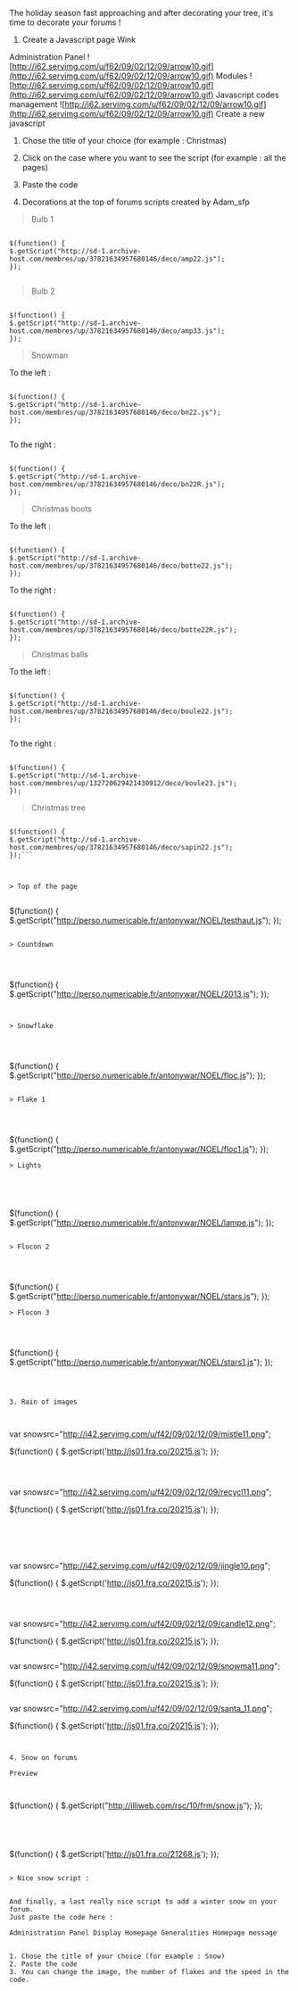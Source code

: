 The holiday season fast approaching and after decorating your tree, it's time to decorate your forums !


1. Create a Javascript page Wink

Administration Panel ![http://i62.servimg.com/u/f62/09/02/12/09/arrow10.gif](http://i62.servimg.com/u/f62/09/02/12/09/arrow10.gif) Modules ![http://i62.servimg.com/u/f62/09/02/12/09/arrow10.gif](http://i62.servimg.com/u/f62/09/02/12/09/arrow10.gif) Javascript codes management ![http://i62.servimg.com/u/f62/09/02/12/09/arrow10.gif](http://i62.servimg.com/u/f62/09/02/12/09/arrow10.gif) Create a new javascript


1. Chose the title of your choice (for example : Christmas)
2. Click on the case where you want to see the script (for example : all the pages)
3. Paste the code

2. Decorations at the top of forums
scripts created by Adam\_sfp

> Bulb 1




```

$(function() {
$.getScript("http://sd-1.archive-host.com/membres/up/37821634957680146/deco/amp22.js");
});


```
> Bulb 2





```

$(function() {
$.getScript("http://sd-1.archive-host.com/membres/up/37821634957680146/deco/amp33.js");
});
```


> Snowman





To the left :

```

$(function() {
$.getScript("http://sd-1.archive-host.com/membres/up/37821634957680146/deco/bn22.js");
});


```
To the right :

```

$(function() {
$.getScript("http://sd-1.archive-host.com/membres/up/37821634957680146/deco/bn22R.js");
});
```


> Christmas boots





To the left :

```

$(function() {
$.getScript("http://sd-1.archive-host.com/membres/up/37821634957680146/deco/botte22.js");
});

```

To the right :

```

$(function() {
$.getScript("http://sd-1.archive-host.com/membres/up/37821634957680146/deco/botte22R.js");
});

```

> Christmas balls





To the left :

```

$(function() {
$.getScript("http://sd-1.archive-host.com/membres/up/37821634957680146/deco/boule22.js");
});


```
To the right :

```

$(function() {
$.getScript("http://sd-1.archive-host.com/membres/up/132720629421430912/deco/boule23.js");
});

```

> Christmas tree





```

$(function() {
$.getScript("http://sd-1.archive-host.com/membres/up/37821634957680146/deco/sapin22.js");
});```



> Top of the page


```

$(function() {
$.getScript("http://perso.numericable.fr/antonywar/NOEL/testhaut.js");
});

```

> Countdown




```

$(function() {
$.getScript("http://perso.numericable.fr/antonywar/NOEL/2013.js");
});
```


> Snowflake




```

$(function() {
$.getScript("http://perso.numericable.fr/antonywar/NOEL/floc.js");
});

```

> Flake 1




```

$(function() {
$.getScript("http://perso.numericable.fr/antonywar/NOEL/floc1.js");
});


```
> Lights





```

$(function() {
$.getScript("http://perso.numericable.fr/antonywar/NOEL/lampe.js");
});
```

> Flocon 2




```

$(function() {
$.getScript("http://perso.numericable.fr/antonywar/NOEL/stars.js");
});


```
> Flocon 3




```

$(function() {
$.getScript("http://perso.numericable.fr/antonywar/NOEL/stars1.js");
});

```



3. Rain of images



```

var snowsrc="http://i42.servimg.com/u/f42/09/02/12/09/mistle11.png";

$(function() {
$.getScript('http://js01.fra.co/20215.js');
});

```



```

var snowsrc="http://i42.servimg.com/u/f42/09/02/12/09/recycl11.png";

$(function() {
$.getScript('http://js01.fra.co/20215.js');
});
```





```

var snowsrc="http://i42.servimg.com/u/f42/09/02/12/09/jingle10.png";

$(function() {
$.getScript('http://js01.fra.co/20215.js');
});

```



```

var snowsrc="http://i42.servimg.com/u/f42/09/02/12/09/candle12.png";

$(function() {
$.getScript('http://js01.fra.co/20215.js');
});


```

```

var snowsrc="http://i42.servimg.com/u/f42/09/02/12/09/snowma11.png";

$(function() {
$.getScript('http://js01.fra.co/20215.js');
});



```

```

var snowsrc="http://i42.servimg.com/u/f42/09/02/12/09/santa_11.png";

$(function() {
$.getScript('http://js01.fra.co/20215.js');
});

```


4. Snow on forums

Preview



```

$(function() {
$.getScript("http://illiweb.com/rsc/10/frm/snow.js");
});
```




```

$(function() {
$.getScript('http://js01.fra.co/21268.js');
});

```

> Nice snow script :


And finally, a last really nice script to add a winter snow on your forum.
Just paste the code here :

Administration Panel Display Homepage Generalities Homepage message


1. Chose the title of your choice (for example : Snow)
2. Paste the code
3. You can change the image, the number of flakes and the speed in the code.

```

<script type="text/javascript">
var speed=20; // Speed/From the less to the more speed
var flakes=20; // Number of flakes
var flake_image="http://i67.servimg.com/u/f67/15/17/71/53/nuevep10.png"; //URL of the image
var swide, shigh;
var dx=new Array();
var xp=new Array();
var yp=new Array();
var am=new Array();
var sty=new Array();
window.onload=function() { if (document.getElementById) {
var k, f, b;
b=document.createElement("div");
b.style.position="absolute";
b.setAttribute("id", "bod");
document.body.appendChild(b);
set_scroll();
set_width();
for (var i=0; i<flakes; i++) {
dx[i]=0;
am[i]=Math.random()*20;
xp[i]=am[i]+Math.random()*(swide-2*am[i]-25);
yp[i]=Math.random()*shigh;
sty[i]=0.75+1.25*Math.random();
f=document.createElement("div");
f.style.position="absolute";
f.setAttribute("id", "flk"+i);
f.style.zIndex=i;
f.style.top=yp[i]+"px";
f.style.left=xp[i]+"px";
k=document.createElement("img");
k.src=flake_image;
f.appendChild(k);
b.appendChild(f);
}
setInterval("winter_snow()", speed);
}}
window.onresize=set_width;
function set_width() {
if (document.documentElement && document.documentElement.clientWidth) {
swide=document.documentElement.clientWidth;
shigh=document.documentElement.clientHeight;
}
else if (typeof(self.innerHeight)=="number") {
swide=self.innerWidth;
shigh=self.innerHeight;
}
else if (document.body.clientWidth) {
swide=document.body.clientWidth;
shigh=document.body.clientHeight;
}
else {
swide=800;
shigh=600
}
}
window.onscroll=set_scroll;
function set_scroll() {
var sleft, sdown;
if (typeof(self.pageYOffset)=="number") {
sdown=self.pageYOffset;
sleft=self.pageXOffset;
}
else if (document.body.scrollTop || document.body.scrollLeft) {
sdown=document.body.scrollTop;
sleft=document.body.scrollLeft;
}
else if (document.documentElement && (document.documentElement.scrollTop || document.documentElement.scrollLeft)) {
sleft=document.documentElement.scrollLeft;
sdown=document.documentElement.scrollTop;
}
else {
sdown=0;
sleft=0;
}
document.getElementById("bod").style.top=sdown+"px";
document.getElementById("bod").style.left=sleft+"px";
}
function winter_snow() {
for (var i=0; i<flakes; i++) {
yp[i]+=sty[i];
if (yp[i]>shigh-30) {
xp[i]=am[i]+Math.random()*(swide-2*am[i]-25);
yp[i]=0;
sty[i]=0.75+1.25*Math.random();
}
dx[i]+=0.02+Math.random()/10;
document.getElementById("flk"+i).style.top=yp[i]+"px";
document.getElementById("flk"+i).style.left=(xp[i]+am[i]*Math.sin(dx[i]))+"px";
}
}


Unknown end tag for &lt;/script&gt;




```
Compatibility informations :
You can insert several elements of scripts decoration. You can also mix these elements with a rain of images . However, just one rain script at a time can be used.


Wink

Merry Christmas to all santa I love you bye